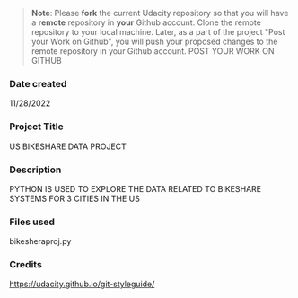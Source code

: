 >**Note**: Please **fork** the current Udacity repository so that you will have a **remote** repository in **your** Github account. Clone the remote repository to your local machine. Later, as a part of the project "Post your Work on Github", you will push your proposed changes to the remote repository in your Github account.
POST YOUR WORK ON GITHUB

### Date created


11/28/2022

### Project Title
US BIKESHARE DATA PROJECT

### Description
PYTHON IS USED TO EXPLORE THE DATA RELATED TO BIKESHARE SYSTEMS FOR 3 CITIES IN THE US

### Files used
bikesheraproj.py

### Credits
https://udacity.github.io/git-styleguide/


